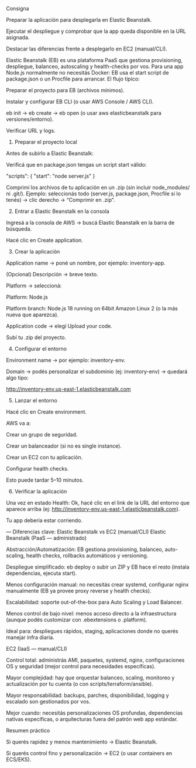 Consigna

Preparar la aplicación para desplegarla en Elastic Beanstalk.

Ejecutar el despliegue y comprobar que la app queda disponible en la URL asignada.

Destacar las diferencias frente a desplegarlo en EC2 (manual/CLI).

Elastic Beanstalk (EB) es una plataforma PaaS que gestiona provisioning, despliegue, balanceo, autoscaling y health-checks por vos. Para una app Node.js normalmente no necesitás Docker: EB usa el start script de package.json o un Procfile para arrancar. El flujo típico:

Preparar el proyecto para EB (archivos mínimos).

Instalar y configurar EB CLI (o usar AWS Console / AWS CLI).

eb init → eb create → eb open (o usar aws elasticbeanstalk para versiones/entorno).

Verificar URL y logs.

1. Preparar el proyecto local

Antes de subirlo a Elastic Beanstalk:

Verificá que en package.json tengas un script start válido:

"scripts": {
  "start": "node server.js"
}

Comprimí los archivos de tu aplicación en un .zip (sin incluir node_modules/ ni .git/).
Ejemplo: seleccionás todo (server.js, package.json, Procfile si lo tenés) → clic derecho → “Comprimir en .zip”.

2. Entrar a Elastic Beanstalk en la consola

Ingresá a la consola de AWS → buscá Elastic Beanstalk en la barra de búsqueda.

Hacé clic en Create application.

3. Crear la aplicación

Application name → poné un nombre, por ejemplo: inventory-app.

(Opcional) Descripción → breve texto.

Platform → seleccioná:

Platform: Node.js

Platform branch: Node.js 18 running on 64bit Amazon Linux 2 (o la más nueva que aparezca).

Application code → elegí Upload your code.

Subí tu .zip del proyecto.

4. Configurar el entorno

Environment name → por ejemplo: inventory-env.

Domain → podés personalizar el subdominio (ej: inventory-env) → quedará algo tipo:

http://inventory-env.us-east-1.elasticbeanstalk.com

5. Lanzar el entorno

Hacé clic en Create environment.

AWS va a:

Crear un grupo de seguridad.

Crear un balanceador (si no es single instance).

Crear un EC2 con tu aplicación.

Configurar health checks.

Esto puede tardar 5–10 minutos.

6. Verificar la aplicación

Una vez en estado Health: Ok, hacé clic en el link de la URL del entorno que aparece arriba (ej: http://inventory-env.us-east-1.elasticbeanstalk.com).

Tu app debería estar corriendo.

 — Diferencias clave: Elastic Beanstalk vs EC2 (manual/CLI)
Elastic Beanstalk (PaaS — administrado)

Abstracción/Automatización: EB gestiona provisioning, balanceo, auto-scaling, health checks, rollbacks automáticos y versioning.

Despliegue simplificado: eb deploy o subir un ZIP y EB hace el resto (instala dependencias, ejecuta start).

Menos configuración manual: no necesitás crear systemd, configurar nginx manualmente (EB ya provee proxy reverse y health checks).

Escalabilidad: soporte out-of-the-box para Auto Scaling y Load Balancer.

Menos control de bajo nivel: menos acceso directo a la infraestructura (aunque podés customizar con .ebextensions o .platform).

Ideal para: despliegues rápidos, staging, aplicaciones donde no querés manejar infra diaria.

EC2 (IaaS — manual/CLI)

Control total: administrás AMI, paquetes, systemd, nginx, configuraciones OS y seguridad (mejor control para necesidades específicas).

Mayor complejidad: hay que orquestar balanceo, scaling, monitoreo y actualización por tu cuenta (o con scripts/terraform/ansible).

Mayor responsabilidad: backups, parches, disponibilidad, logging y escalado son gestionados por vos.

Mejor cuando: necesitás personalizaciones OS profundas, dependencias nativas específicas, o arquitecturas fuera del patrón web app estándar.

Resumen práctico

Si querés rapidez y menos mantenimiento → Elastic Beanstalk.

Si querés control fino y personalización → EC2 (o usar containers en ECS/EKS).
